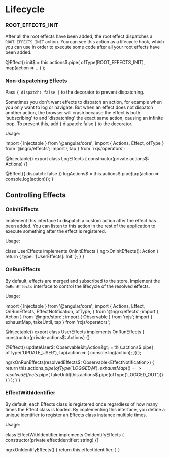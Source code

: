 # Lifecycle

### ROOT_EFFECTS_INIT

After all the root effects have been added, the root effect dispatches a `ROOT_EFFECTS_INIT` action.
You can see this action as a lifecycle hook, which you can use in order to execute some code after all your root effects have been added.

<code-example header="init.effects.ts">
@Effect()
init$ = this.actions$.pipe(
  ofType(ROOT_EFFECTS_INIT),
  map(action => ...)
);
</code-example>

### Non-dispatching Effects

Pass `{ dispatch: false }` to the decorator to prevent dispatching.

Sometimes you don't want effects to dispatch an action, for example when you only want to log or navigate. But when an effect does not dispatch another action, the browser will crash because the effect is both 'subscribing' to and 'dispatching' the exact same action, causing an infinite loop. To prevent this, add { dispatch: false } to the decorator.

Usage:

<code-example header="log.effects.ts">
import { Injectable } from '@angular/core';
import { Actions, Effect, ofType } from '@ngrx/effects';
import { tap } from 'rxjs/operators';

@Injectable()
export class LogEffects {
  constructor(private actions$: Actions) {}
  
  @Effect({ dispatch: false })
  logActions$ = this.actions$.pipe(tap(action => console.log(action)));
}
</code-example>

## Controlling Effects

### OnInitEffects

Implement this interface to dispatch a custom action after the effect has been added.
You can listen to this action in the rest of the application to execute something after the effect is registered.

Usage:

<code-example header="user.effects.ts">
class UserEffects implements OnInitEffects {
  ngrxOnInitEffects(): Action {
    return { type: '[UserEffects]: Init' };
  }
}
</code-example>

### OnRunEffects

By default, effects are merged and subscribed to the store. Implement the `OnRunEffects` interface to control the lifecycle of the resolved effects.

Usage:

<code-example header="user.effects.ts">
import { Injectable } from '@angular/core';
import {
  Actions,
  Effect,
  OnRunEffects,
  EffectNotification,
  ofType,
} from '@ngrx/effects';
import { Action } from '@ngrx/store';
import { Observable } from 'rxjs';
import { exhaustMap, takeUntil, tap } from 'rxjs/operators';

@Injectable()
export class UserEffects implements OnRunEffects {
  constructor(private actions$: Actions) {}

  @Effect()
  updateUser$: Observable&lt;Action&gt; = this.actions$.pipe(
    ofType('UPDATE_USER'),
    tap(action => {
      console.log(action);
    })
  );

  ngrxOnRunEffects(resolvedEffects$: Observable&lt;EffectNotification&gt;) {
    return this.actions$.pipe(
      ofType('LOGGED_IN'),
      exhaustMap(() =>
        resolvedEffects$.pipe(
          takeUntil(this.actions$.pipe(ofType('LOGGED_OUT')))
        )
      )
    );
  }
}
</code-example>

### EffectWithIdentifier

By default, each Effects class is registered once regardless of how many times the Effect class is loaded.
By implementing this interface, you define a unique identifier to register an Effects class instance multiple times.

Usage:

<code-example header="user.effects.ts">
class EffectWithIdentifier implements OnIdentifyEffects {
  constructor(private effectIdentifier: string) {}

  ngrxOnIdentifyEffects() {
    return this.effectIdentifier;
  }
}
</code-example>

